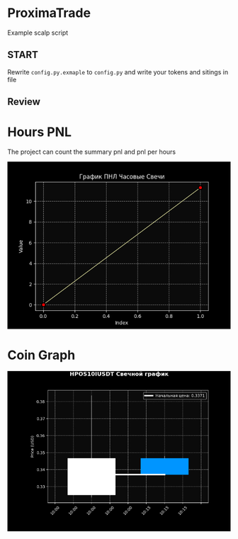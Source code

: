 # ProximaTrade

Example scalp script

## START

Rewrite `config.py.exmaple` to `config.py` and write your tokens and sitings in file

## Review

# Hours PNL

The project can count the summary pnl and pnl per hours

<img src="pnl.png">

# Coin Graph

<img src="candles.png">